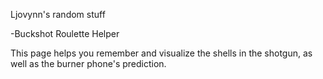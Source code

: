 Ljovynn's random stuff

-Buckshot Roulette Helper

This page helps you remember and visualize the shells in the shotgun, as well as the burner phone's prediction.

